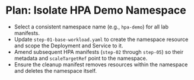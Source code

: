 # Plan: Isolate HPA Demo Namespace

- Select a consistent namespace name (e.g., `hpa-demo`) for all lab manifests.
- Update `step-01-base-workload.yaml` to create the namespace resource and scope the Deployment and Service to it.
- Amend subsequent HPA manifests (`step-02` through `step-05`) so their metadata and `scaleTargetRef` point to the namespace.
- Ensure the cleanup manifest removes resources within the namespace and deletes the namespace itself.